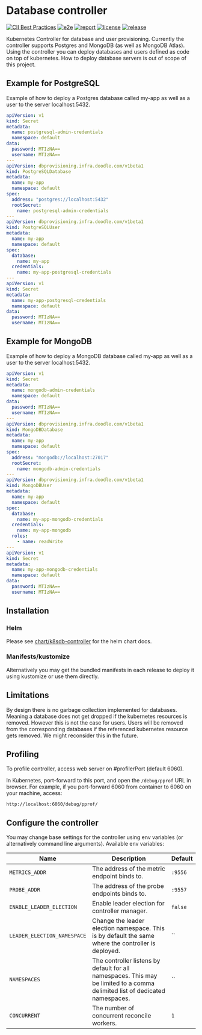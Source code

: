 # Database controller

[![CII Best Practices](https://bestpractices.coreinfrastructure.org/projects/5643/badge)](https://bestpractices.coreinfrastructure.org/projects/5643)
[![e2e](https://github.com/DoodleScheduling/k8sdb-controller/workflows/e2e/badge.svg)](https://github.com/DoodleScheduling/k8sdb-controller/actions)
[![report](https://goreportcard.com/badge/github.com/DoodleScheduling/k8sdb-controller)](https://goreportcard.com/report/github.com/DoodleScheduling/k8sdb-controller)
[![license](https://img.shields.io/github/license/DoodleScheduling/k8sdb-controller.svg)](https://github.com/DoodleScheduling/k8sdb-controller/blob/master/LICENSE)
[![release](https://img.shields.io/github/release/DoodleScheduling/k8sdb-controller/all.svg)](https://github.com/DoodleScheduling/k8sdb-controller/releases)

Kubernetes Controller for database and user provisioning.
Currently the controller supports Postgres and MongoDB (as well as MongoDB Atlas).
Using the controller you can deploy databases and users defined as code on top of kubernetes.
How to deploy database servers is out of scope of this project.

## Example for PostgreSQL

Example of how to deploy a Postgres database called my-app as well as a user to the server localhost:5432.

```yaml
apiVersion: v1
kind: Secret
metadata:
  name: postgresql-admin-credentials
  namespace: default
data:
  password: MTIzNA==
  username: MTIzNA==
---
apiVersion: dbprovisioning.infra.doodle.com/v1beta1
kind: PostgreSQLDatabase
metadata:
  name: my-app
  namespace: default
spec:
  address: "postgres://localhost:5432"
  rootSecret:
    name: postgresql-admin-credentials
---
apiVersion: dbprovisioning.infra.doodle.com/v1beta1
kind: PostgreSQLUser
metadata:
  name: my-app
  namespace: default
spec:
  database:
    name: my-app
  credentials:
    name: my-app-postgresql-credentials
---
apiVersion: v1
kind: Secret
metadata:
  name: my-app-postgresql-credentials
  namespace: default
data:
  password: MTIzNA==
  username: MTIzNA==
```

## Example for MongoDB

Example of how to deploy a MongoDB database called my-app as well as a user to the server localhost:5432.

```yaml
apiVersion: v1
kind: Secret
metadata:
  name: mongodb-admin-credentials
  namespace: default
data:
  password: MTIzNA==
  username: MTIzNA==
---
apiVersion: dbprovisioning.infra.doodle.com/v1beta1
kind: MongoDBDatabase
metadata:
  name: my-app
  namespace: default
spec:
  address: "mongodb://localhost:27017"
  rootSecret:
    name: mongodb-admin-credentials
---
apiVersion: dbprovisioning.infra.doodle.com/v1beta1
kind: MongoDBUser
metadata:
  name: my-app
  namespace: default
spec:
  database:
    name: my-app-mongodb-credentials
  credentials:
    name: my-app-mongodb
  roles:
    - name: readWrite
---
apiVersion: v1
kind: Secret
metadata:
  name: my-app-mongodb-credentials
  namespace: default
data:
  password: MTIzNA==
  username: MTIzNA==
```

## Installation

### Helm

Please see [chart/k8sdb-controller](https://github.com/DoodleScheduling/k8sdb-controller/tree/master/chart/k8stcpmap-controller) for the helm chart docs.

### Manifests/kustomize

Alternatively you may get the bundled manifests in each release to deploy it using kustomize or use them directly.

## Limitations

By design there is no garbage collection implemented for databases. Meaning a database does not get dropped if the kubernetes resources is removed.
However this is not the case for users. Users will be removed from the corresponding databases if the referenced kubernetes resource gets removed.
We might reconsider this in the future.

## Profiling
To profile controller, access web server on #profilerPort (default 6060).

In Kubernetes, port-forward to this port, and open the `/debug/pprof` URL in browser. For example, if you port-forward 6060 from container to 6060 on your machine, access:
```
http://localhost:6060/debug/pprof/
```

## Configure the controller

You may change base settings for the controller using env variables (or alternatively command line arguments).
Available env variables:

| Name  | Description | Default |
|-------|-------------| --------|
| `METRICS_ADDR` | The address of the metric endpoint binds to. | `:9556` |
| `PROBE_ADDR` | The address of the probe endpoints binds to. | `:9557` |
| `ENABLE_LEADER_ELECTION` | Enable leader election for controller manager. | `false` |
| `LEADER_ELECTION_NAMESPACE` | Change the leader election namespace. This is by default the same where the controller is deployed. | `` |
| `NAMESPACES` | The controller listens by default for all namespaces. This may be limited to a comma delimited list of dedicated namespaces. | `` |
| `CONCURRENT` | The number of concurrent reconcile workers.  | `1` |
